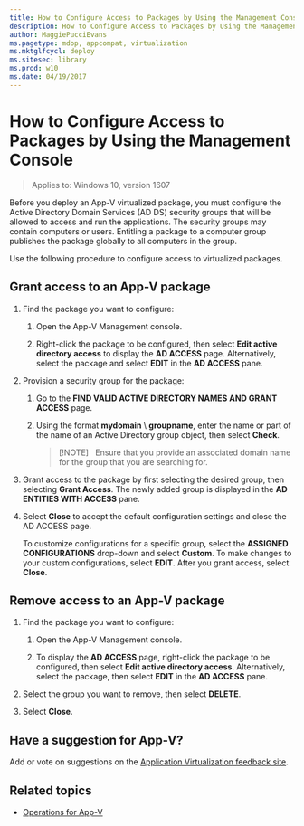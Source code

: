 ```yaml
---
title: How to Configure Access to Packages by Using the Management Console (Windows 10)
description: How to Configure Access to Packages by Using the Management Console
author: MaggiePucciEvans
ms.pagetype: mdop, appcompat, virtualization
ms.mktglfcycl: deploy
ms.sitesec: library
ms.prod: w10
ms.date: 04/19/2017
---
```

# How to Configure Access to Packages by Using the Management Console

>Applies to: Windows 10, version 1607

Before you deploy an App-V virtualized package, you must configure the Active Directory Domain Services (AD DS) security groups that will be allowed to access and run the applications. The security groups may contain computers or users. Entitling a package to a computer group publishes the package globally to all computers in the group.

Use the following procedure to configure access to virtualized packages.

## Grant access to an App-V package

1. Find the package you want to configure:

    1. Open the App-V Management console.

    1. Right-click the package to be configured, then select **Edit active directory access** to display the **AD ACCESS** page. Alternatively, select the package and select **EDIT** in the **AD ACCESS** pane.

2. Provision a security group for the package:

    1. Go to the **FIND VALID ACTIVE DIRECTORY NAMES AND GRANT ACCESS** page.

    1. Using the format **mydomain** \\ **groupname**, enter the name or part of the name of an Active Directory group object, then select **Check**.

        >[!NOTE]  
        >Ensure that you provide an associated domain name for the group that you are searching for.

3. Grant access to the package by first selecting the desired group, then selecting **Grant Access**. The newly added group is displayed in the **AD ENTITIES WITH ACCESS** pane.

4. Select **Close** to accept the default configuration settings and close the AD ACCESS page.

    To customize configurations for a specific group, select the **ASSIGNED CONFIGURATIONS** drop-down and select **Custom**. To make changes to your custom configurations, select **EDIT**. After you grant access, select **Close**.

## Remove access to an App-V package

1. Find the package you want to configure:

    1. Open the App-V Management console.

    1. To display the **AD ACCESS** page, right-click the package to be configured, then select **Edit active directory access**. Alternatively, select the package, then select **EDIT** in the **AD ACCESS** pane.

2. Select the group you want to remove, then select **DELETE**.

3. Select **Close**.

## Have a suggestion for App-V?

Add or vote on suggestions on the [Application Virtualization feedback site](https://appv.uservoice.com/forums/280448-microsoft-application-virtualization).

## Related topics

* [Operations for App-V](appv-operations.md)
